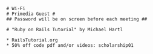 <!SLIDE>
	# Wi-Fi   
	# Primedia Guest #
	## Password will be on screen before each meeting ##


<!SLIDE bullets>
	# "Ruby on Rails Tutorial" by Michael Hartl

	* RailsTutorial.org
	* 50% off code pdf and/or videos: scholarship01



